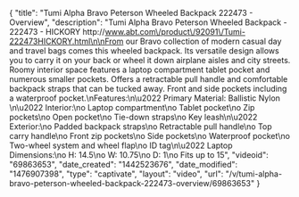 {
    "title": "Tumi Alpha Bravo Peterson Wheeled Backpack 222473 - Overview",
    "description": "Tumi Alpha Bravo Peterson Wheeled Backpack - 222473 - HICKORY http:\/\/www.abt.com\/product\/92091\/Tumi-222473HICKORY.html\n\nFrom our Bravo collection of modern casual day and travel bags comes this wheeled backpack. Its versatile design allows you to carry it on your back or wheel it down airplane aisles and city streets. Roomy interior space features a laptop compartment tablet pocket and numerous smaller pockets. Offers a retractable pull handle and comfortable backpack straps that can be tucked away. Front and side pockets including a waterproof pocket.\nFeatures:\n\u2022 Primary Material: Ballistic Nylon  \n\u2022 Interior:\no Laptop compartment\no Tablet pocket\no Zip pockets\no Open pocket\no Tie-down straps\no Key leash\n\u2022 Exterior:\no Padded backpack straps\no Retractable pull handle\no Top carry handle\no Front zip pockets\no Side pockets\no Waterproof pocket\no Two-wheel system and wheel flap\no ID tag\n\u2022 Laptop Dimensions:\no H: 14.5\no W: 10.75\no D: 1\no Fits up to 15",
    "videoid": "69863653",
    "date_created": "1442523676",
    "date_modified": "1476907398",
    "type": "captivate",
    "layout": "video",
    "url": "\/v\/tumi-alpha-bravo-peterson-wheeled-backpack-222473-overview\/69863653"
}